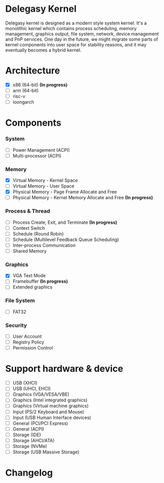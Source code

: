 # **Delegasy Kernel**  
Delegasy kernel is designed as a modern style system kernel. It's a monolithic kernel which contains process scheduling, memory management, graphics output, file system, network, device management and PnP services. One day in the future, we might migrate some parts of kernel components into user space for stability reasons, and it may eventually becomes a hybrid kernel.
# Architecture
- [x] x86 (64-bit) **(In progress)**
- [ ] arm (64-bit)
- [ ] risc-v
- [ ] loongarch
# Components  
### System  
- [ ] Power Management (ACPI)  
- [ ] Multi-processor (ACPI)  
### Memory  
- [x] Virtual Memory - Kernel Space
- [ ] Virtual Memory - User Space
- [x] Physical Memory - Page Frame Allocate and Free
- [ ] Physical Memory - Kernel Memory Allocate and Free **(In progress)**  
### Process & Thread  
- [ ] Process Create, Exit, and Terminate **(In progress)**
- [ ] Context Switch
- [ ] Schedule (Round Robin)
- [ ] Schedule (Multilevel Feedback Queue Scheduling)
- [ ] Inter-process Communication
- [ ] Shared Memory  
### Graphics  
- [x] VGA Text Mode
- [ ] Framebuffer **(In progress)**
- [ ] Extended graphics  
### File System  
- [ ] FAT32  
### Security  
- [ ] User Account  
- [ ] Registry Policy
- [ ] Permission Control
# Support hardware & device  
- [ ] USB (XHCI)
- [ ] USB (UHCI, EHCI)
- [ ] Graphics (VGA/VESA/VBE)
- [ ] Graphics (Intel integrated graphics)
- [ ] Graphics (Virtual machine graphics)
- [ ] Input (PS/2 Keyboard and Mouse)
- [ ] Input (USB Human Interface devices)
- [ ] General (PCI/PCI Express)
- [ ] General (ACPI)
- [ ] Storage (IDE)
- [ ] Storage (AHCI/ATA)
- [ ] Storage (NVMe)
- [ ] Storage (USB Massive Storage)
# Changelog
